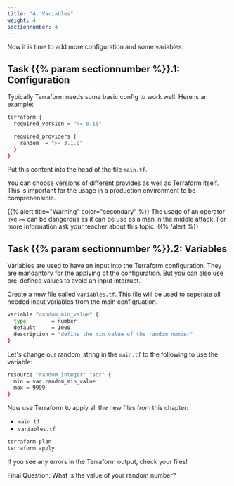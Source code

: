 ```yaml
---
title: "4. Variables"
weight: 4
sectionnumber: 4
---
```


Now it is time to add more configuration and some variables.


## Task {{% param sectionnumber %}}.1: Configuration

Typically Terraform needs some basic config to work well. Here is an example:

```bash
terraform {
  required_version = ">= 0.15"

  required_providers {
    random  = ">= 3.1.0"
  }
}
```

Put this content into the head of the file `main.tf`.

You can choose versions of different provides as well as Terraform itself. This is important for the usage in a production environment to be comprehensible.

{{% alert title="Warning" color="secondary" %}}
The usage of an operator like `>=` can be dangerous as it can be use as a man in the middle attack. For more information ask your teacher about this topic.
{{% /alert %}}


## Task {{% param sectionnumber %}}.2: Variables

Variables are used to have an input into the Terraform configuration. They are mandantory for the applying of the configuration. But you can also use pre-defined values to avoid an input interrupt.

Create a new file called `variables.tf`.
This file will be used to seperate all needed input variables from the main configruation.

```bash
variable "random_min_value" {
  type        = number
  default     = 1000
  description = "define the min value of the random number"
}
```

Let's change our random_string in the `main.tf` to the following to use the variable:

```bash
resource "random_integer" "acr" {
  min = var.random_min_value
  max = 9999
}
```

Now use Terraform to apply all the new files from this chapter:

* `main.tf`
* `variables.tf`

```bash
terraform plan
terraform apply
```

If you see any errors in the Terraform output, check your files!

Final Question: What is the value of your random number?

